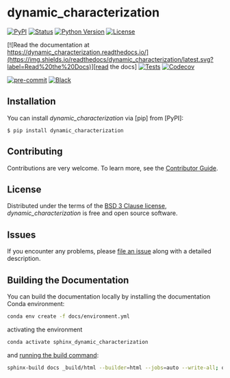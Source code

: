 # dynamic_characterization

[![PyPI](https://img.shields.io/pypi/v/dynamic_characterization.svg)][pypi status]
[![Status](https://img.shields.io/pypi/status/dynamic_characterization.svg)][pypi status]
[![Python Version](https://img.shields.io/pypi/pyversions/dynamic_characterization)][pypi status]
[![License](https://img.shields.io/pypi/l/dynamic_characterization)][license]

[![Read the documentation at https://dynamic_characterization.readthedocs.io/](https://img.shields.io/readthedocs/dynamic_characterization/latest.svg?label=Read%20the%20Docs)][read the docs]
[![Tests](https://github.com/TimoDiepers/dynamic_characterization/actions/workflows/python-test.yml/badge.svg)][tests]
[![Codecov](https://codecov.io/gh/TimoDiepers/dynamic_characterization/branch/main/graph/badge.svg)][codecov]

[![pre-commit](https://img.shields.io/badge/pre--commit-enabled-brightgreen?logo=pre-commit&logoColor=white)][pre-commit]
[![Black](https://img.shields.io/badge/code%20style-black-000000.svg)][black]

[pypi status]: https://pypi.org/project/dynamic_characterization/
[read the docs]: https://dynamic_characterization.readthedocs.io/
[tests]: https://github.com/TimoDiepers/dynamic_characterization/actions?workflow=Tests
[codecov]: https://app.codecov.io/gh/TimoDiepers/dynamic_characterization
[pre-commit]: https://github.com/pre-commit/pre-commit
[black]: https://github.com/psf/black

## Installation

You can install _dynamic_characterization_ via [pip] from [PyPI]:

```console
$ pip install dynamic_characterization
```

## Contributing

Contributions are very welcome.
To learn more, see the [Contributor Guide][Contributor Guide].

## License

Distributed under the terms of the [BSD 3 Clause license][License],
_dynamic_characterization_ is free and open source software.

## Issues

If you encounter any problems,
please [file an issue][Issue Tracker] along with a detailed description.


<!-- github-only -->

[command-line reference]: https://dynamic_characterization.readthedocs.io/en/latest/usage.html
[License]: https://github.com/TimoDiepers/dynamic_characterization/blob/main/LICENSE
[Contributor Guide]: https://github.com/TimoDiepers/dynamic_characterization/blob/main/CONTRIBUTING.md
[Issue Tracker]: https://github.com/TimoDiepers/dynamic_characterization/issues


## Building the Documentation

You can build the documentation locally by installing the documentation Conda environment:

```bash
conda env create -f docs/environment.yml
```

activating the environment

```bash
conda activate sphinx_dynamic_characterization
```

and [running the build command](https://www.sphinx-doc.org/en/master/man/sphinx-build.html#sphinx-build):

```bash
sphinx-build docs _build/html --builder=html --jobs=auto --write-all; open _build/html/index.html
```